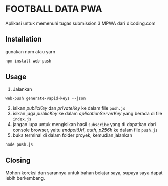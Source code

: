 # FOOTBALL DATA PWA

Aplikasi untuk memenuhi tugas submission 3 MPWA dari dicoding.com

## Installation

gunakan npm atau yarn

```bash
npm install web-push
```

## Usage
1. Jalankan
```
web-push generate-vapid-keys --json
``` 
2. isikan *publicKey* dan *privateKey* ke dalam file `push.js`
3. isikan juga *publicKey* ke dalam *aplicationServerKey* yang berada di file `index.js`
4. jangan lupa untuk mengisikan hasil `subscribe` yang di dapatkan dari console browser, yaitu *endpoitUrl*, *auth*, *p256h* ke dalam file `push.js`
5. buka terminal di dalam folder proyek, kemudian jalankan
```
node push.js
```
## Closing
Mohon koreksi dan sarannya untuk bahan belajar saya, supaya saya dapat lebih berkembang.